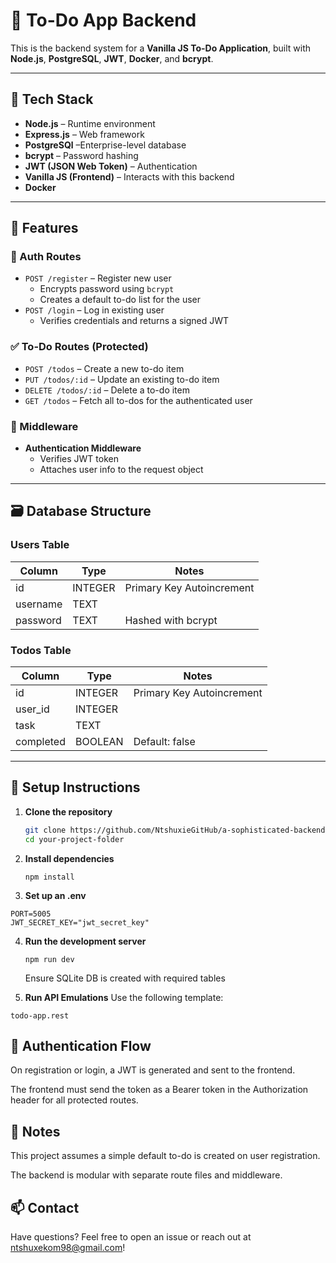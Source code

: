 # 📝 To-Do App Backend

This is the backend system for a **Vanilla JS To-Do Application**, built with **Node.js**, **PostgreSQL**, **JWT**, **Docker**, and **bcrypt**.

---

## 🔧 Tech Stack

- **Node.js** – Runtime environment
- **Express.js** – Web framework
- **PostgreSQl** –Enterprise-level database
- **bcrypt** – Password hashing
- **JWT (JSON Web Token)** – Authentication
- **Vanilla JS (Frontend)** – Interacts with this backend
- **Docker**

---

## 📁 Features

### 🔐 Auth Routes

- `POST /register` – Register new user
  - Encrypts password using `bcrypt`
  - Creates a default to-do list for the user
- `POST /login` – Log in existing user
  - Verifies credentials and returns a signed JWT

### ✅ To-Do Routes (Protected)

- `POST /todos` – Create a new to-do item
- `PUT /todos/:id` – Update an existing to-do item
- `DELETE /todos/:id` – Delete a to-do item
- `GET /todos` – Fetch all to-dos for the authenticated user

### 🧠 Middleware

- **Authentication Middleware**
  - Verifies JWT token
  - Attaches user info to the request object

---

## 🗃️ Database Structure

### Users Table

| Column   | Type    | Notes                     |
| -------- | ------- | ------------------------- |
| id       | INTEGER | Primary Key Autoincrement |
| username | TEXT    |                           |
| password | TEXT    | Hashed with bcrypt        |

### Todos Table

| Column    | Type    | Notes                     |
| --------- | ------- | ------------------------- |
| id        | INTEGER | Primary Key Autoincrement |
| user_id   | INTEGER |                           |
| task      | TEXT    |                           |
| completed | BOOLEAN | Default: false            |

---

## 🚀 Setup Instructions

1. **Clone the repository**

   ```bash
   git clone https://github.com/NtshuxieGitHub/a-sophisticated-backend
   cd your-project-folder
   ```

2. **Install dependencies**

   ```
   npm install
   ```

3. **Set up an .env**

```
PORT=5005
JWT_SECRET_KEY="jwt_secret_key"
```

4. **Run the development server**

   ```
   npm run dev
   ```

   Ensure SQLite DB is created with required tables

5. **Run API Emulations**
   Use the following template:

```
todo-app.rest
```

## 🔐 Authentication Flow

On registration or login, a JWT is generated and sent to the frontend.

The frontend must send the token as a Bearer token in the Authorization header for all protected routes.

## 📌 Notes

This project assumes a simple default to-do is created on user registration.

The backend is modular with separate route files and middleware.

## 📫 Contact

Have questions? Feel free to open an issue or reach out at ntshuxekom98@gmail.com!

